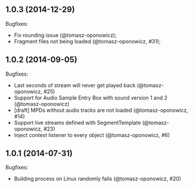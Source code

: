 ## 1.0.3 (2014-12-29)

Bugfixes:

 - Fix rounding issue (@tomasz-oponowicz);
 - Fragment files not being loaded (@tomasz-oponowicz, #31);

## 1.0.2 (2014-09-05)

Bugfixes:

  - Last seconds of stream will never get played back (@tomasz-oponowicz, #25)
  - Support for Audio Sample Entry Box with sound version 1 and 2 (@tomasz-oponowicz)
  - [draft] MPDs without audio tracks are not loaded (@tomasz-oponowicz, #14)
  - Support live streams defined with SegmentTemplate (@tomasz-oponowicz, #23)
  - Inject context listener to every object (@tomasz-oponowicz, #6)

## 1.0.1 (2014-07-31)

Bugfixes:

  - Building process on Linux randomly fails (@tomasz-oponowicz, #20)
